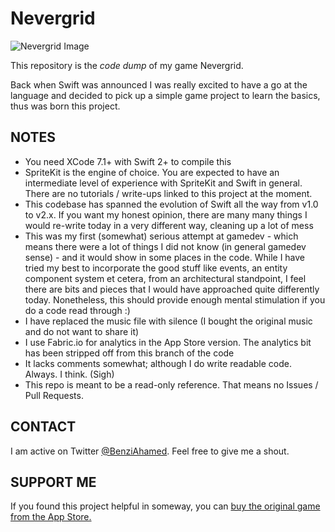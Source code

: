 # Nevergrid

![Nevergrid Image](http://a4.mzstatic.com/us/r30/Purple49/v4/4b/66/f5/4b66f524-474f-5a73-0604-17165b5e49cb/screen640x640.jpeg)

This repository is the _code dump_ of my game Nevergrid.

Back when Swift was announced I was really excited to have a go at the language and decided to pick up a simple game project to learn the basics, thus was born this project.

## NOTES

- You need XCode 7.1+ with Swift 2+ to compile this
- SpriteKit is the engine of choice. You are expected to have an intermediate level of experience with SpriteKit and Swift in general. There are no tutorials / write-ups linked to this project at the moment.
- This codebase has spanned the evolution of Swift all the way from v1.0 to v2.x. If you want my honest opinion, there are many many things I would re-write today in a very different way, cleaning up a lot of mess
- This was my first (somewhat) serious attempt at gamedev - which means there were a lot of things I did not know (in general gamedev sense) - and it would show in some places in the code. While I have tried my best to incorporate the good stuff like events, an entity component system et cetera, from an architectural standpoint, I feel there are bits and pieces that I would have approached quite differently today. Nonetheless, this should provide enough mental stimulation if you do a code read through :)
- I have replaced the music file with silence (I bought the original music and do not want to share it)
- I use Fabric.io for analytics in the App Store version. The analytics bit has been stripped off from this branch of the code
- It lacks comments somewhat; although I do write readable code. Always. I think. (Sigh)
- This repo is meant to be a read-only reference. That means no Issues / Pull Requests.
 
## CONTACT
I am active on Twitter [@BenziAhamed](http://twitter.com/BenziAhamed). Feel free to give me a shout.

## SUPPORT ME
If you found this project helpful in someway, you can [buy the original game from the App Store.](http://bit.ly/Nevergrid)
